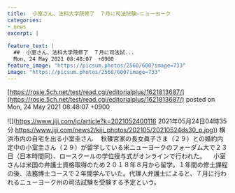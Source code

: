```yaml
---
title:  小室さん、法科大学院修了　７月に司法試験—ニューヨーク  
categories:
- news
excerpt: |
  
feature_text: |
  ##  小室さん、法科大学院修了　７月に司法試...
  Mon, 24 May 2021 08:48:07  +0900
feature_image: "https://picsum.photos/2560/600?image=733"
image: "https://picsum.photos/2560/600?image=733"
---
```


[https://rosie.5ch.net/test/read.cgi/editorialplus/1621813687/](https://rosie.5ch.net/test/read.cgi/editorialplus/1621813687/)
posted on Mon, 24 May 2021 08:48:07  +0900

<!--more-->

![](https://www.jiji.com/jc/article?k=2021052400116 2021年05月24日04時35分 [https://www.jiji.com/news2/kiji_photos/202105/20210524ds30_p.jpg)](https://www.jiji.com/news2/kiji_photos/202105/20210524ds30_p.jpg)) 横浜市内の自宅を出る小室圭さん 　秋篠宮家の長女眞子さま（２９）との婚約内定中の小室圭さん（２９）が留学している米ニューヨークのフォーダム大で２３日（日本時間同）、ロースクールの学位授与式がオンラインで行われた。 　小室さんは米国の弁護士資格取得のため２０１８年８月から留学。１年間の修士課程の後、法務博士コースで２年間学んでいた。代理人弁護士によると、７月に行われるニューヨーク州の司法試験を受験する予定という。
